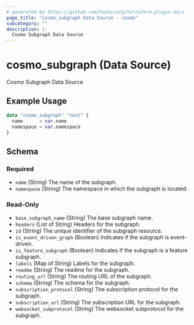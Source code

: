 ```yaml
---
# generated by https://github.com/hashicorp/terraform-plugin-docs
page_title: "cosmo_subgraph Data Source - cosmo"
subcategory: ""
description: |-
  Cosmo Subgraph Data Source
---
```


# cosmo_subgraph (Data Source)

Cosmo Subgraph Data Source

## Example Usage

```terraform
data "cosmo_subgraph" "test" {
  name      = var.name
  namespace = var.namespace
}
```

<!-- schema generated by tfplugindocs -->
## Schema

### Required

- `name` (String) The name of the subgraph.
- `namespace` (String) The namespace in which the subgraph is located.

### Read-Only

- `base_subgraph_name` (String) The base subgraph name.
- `headers` (List of String) Headers for the subgraph.
- `id` (String) The unique identifier of the subgraph resource.
- `is_event_driven_graph` (Boolean) Indicates if the subgraph is event-driven.
- `is_feature_subgraph` (Boolean) Indicates if the subgraph is a feature subgraph.
- `labels` (Map of String) Labels for the subgraph.
- `readme` (String) The readme for the subgraph.
- `routing_url` (String) The routing URL of the subgraph.
- `schema` (String) The schema for the subgraph.
- `subscription_protocol` (String) The subscription protocol for the subgraph.
- `subscription_url` (String) The subscription URL for the subgraph.
- `websocket_subprotocol` (String) The websocket subprotocol for the subgraph.
